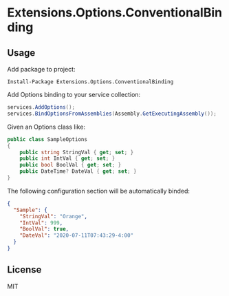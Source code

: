 # Extensions.Options.ConventionalBinding

## Usage

Add package to project:

```shell
Install-Package Extensions.Options.ConventionalBinding
```

Add Options binding to your service collection:

```csharp
services.AddOptions();
services.BindOptionsFromAssemblies(Assembly.GetExecutingAssembly());
```

Given an Options class like:

```csharp
public class SampleOptions
{
    public string StringVal { get; set; }
    public int IntVal { get; set; }
    public bool BoolVal { get; set; }
    public DateTime? DateVal { get; set; }
}
```

The following configuration section will be automatically binded:

```json
{
  "Sample": {
    "StringVal": "Orange",
    "IntVal": 999,
    "BoolVal": true,
    "DateVal": "2020-07-11T07:43:29-4:00"
  }
}
```

## License

MIT